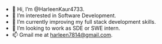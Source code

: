 - 👋 Hi, I’m @HarleenKaur4733.
- 👀 I’m interested in Software Development.
- 🌱 I’m currently improving my full stack development skills.
- 💞️ I’m looking to work as SDE or SWE intern.
- 📫 Gmail me at harleen7814@gmail.com.

<!---
HarleenKaur4733/HarleenKaur4733 is a ✨ special ✨ repository because its `README.md` (this file) appears on your GitHub profile.
You can click the Preview link to take a look at your changes.
--->
